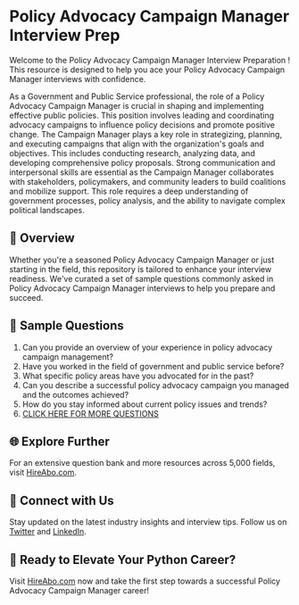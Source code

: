 # Policy Advocacy Campaign Manager Interview Prep

Welcome to the Policy Advocacy Campaign Manager Interview Preparation ! This resource is designed to help you ace your Policy Advocacy Campaign Manager interviews with confidence.

As a Government and Public Service professional, the role of a Policy Advocacy Campaign Manager is crucial in shaping and implementing effective public policies. This position involves leading and coordinating advocacy campaigns to influence policy decisions and promote positive change. The Campaign Manager plays a key role in strategizing, planning, and executing campaigns that align with the organization's goals and objectives. This includes conducting research, analyzing data, and developing comprehensive policy proposals. Strong communication and interpersonal skills are essential as the Campaign Manager collaborates with stakeholders, policymakers, and community leaders to build coalitions and mobilize support. This role requires a deep understanding of government processes, policy analysis, and the ability to navigate complex political landscapes.

## 🚀 Overview

Whether you're a seasoned Policy Advocacy Campaign Manager or just starting in the field, this repository is tailored to enhance your interview readiness. We've curated a set of sample questions commonly asked in Policy Advocacy Campaign Manager interviews to help you prepare and succeed.

## 📝 Sample Questions

1. Can you provide an overview of your experience in policy advocacy campaign management?
2. Have you worked in the field of government and public service before?
3. What specific policy areas have you advocated for in the past?
4. Can you describe a successful policy advocacy campaign you managed and the outcomes achieved?
5. How do you stay informed about current policy issues and trends?
6. [CLICK HERE FOR MORE QUESTIONS](https://hireabo.com/job/17_2_18/Policy%20Advocacy%20Campaign%20Manager)

## 🌐 Explore Further

For an extensive question bank and more resources across 5,000 fields, visit [HireAbo.com](https://www.hireabo.com).

## 📱 Connect with Us

Stay updated on the latest industry insights and interview tips. Follow us on [Twitter](https://twitter.com/hireabo) and [LinkedIn](https://www.linkedin.com/in/hire-abo-3609972a8/).

## 🚀 Ready to Elevate Your Python Career?

Visit [HireAbo.com](https://www.hireabo.com) now and take the first step towards a successful Policy Advocacy Campaign Manager career!